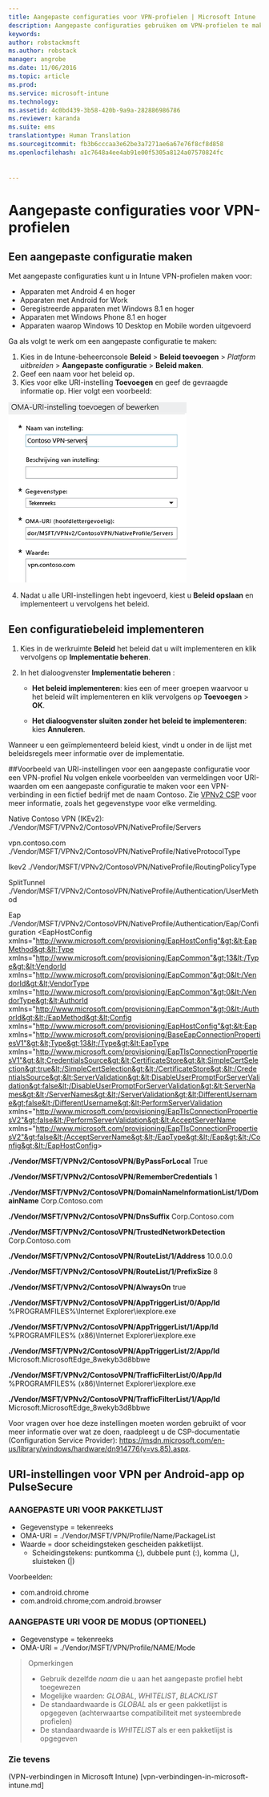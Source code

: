 ```yaml
---
title: Aangepaste configuraties voor VPN-profielen | Microsoft Intune
description: Aangepaste configuraties gebruiken om VPN-profielen te maken in Intune.
keywords: 
author: robstackmsft
ms.author: robstack
manager: angrobe
ms.date: 11/06/2016
ms.topic: article
ms.prod: 
ms.service: microsoft-intune
ms.technology: 
ms.assetid: 4c0bd439-3b58-420b-9a9a-282886986786
ms.reviewer: karanda
ms.suite: ems
translationtype: Human Translation
ms.sourcegitcommit: fb3b6cccaa3e62be3a7271ae6a67e76f8cf8d858
ms.openlocfilehash: a1c7648a4ee4ab91e00f5305a8124a07570824fc


---
```


# <a name="custom-configurations-for-vpn-profiles"></a>Aangepaste configuraties voor VPN-profielen

## <a name="create-a-custom-configuration"></a>Een aangepaste configuratie maken
Met aangepaste configuraties kunt u in Intune VPN-profielen maken voor:

* Apparaten met Android 4 en hoger
* Apparaten met Android for Work
* Geregistreerde apparaten met Windows 8.1 en hoger
* Apparaten met Windows Phone 8.1 en hoger
* Apparaten waarop Windows 10 Desktop en Mobile worden uitgevoerd

Ga als volgt te werk om een aangepaste configuratie te maken:

   1. Kies in de Intune-beheerconsole **Beleid** > **Beleid toevoegen** > *Platform uitbreiden* > **Aangepaste configuratie** > **Beleid maken**.
   2. Geef een naam voor het beleid op.
   3. Kies voor elke URI-instelling **Toevoegen** en geef de gevraagde informatie op. Hier volgt een voorbeeld:

   ![Dialoogvenster met aangepaste configuratie van een VPN-profiel](./media/Intune_Add_VPN_URI.png)

   4.  Nadat u alle URI-instellingen hebt ingevoerd, kiest u **Beleid opslaan** en implementeert u vervolgens het beleid.

## <a name="deploy-a-configuration-policy"></a>Een configuratiebeleid implementeren

1.  Kies in de werkruimte **Beleid** het beleid dat u wilt implementeren en klik vervolgens op **Implementatie beheren**.

2.  In het dialoogvenster **Implementatie beheren** :

    -   **Het beleid implementeren**: kies een of meer groepen waarvoor u het beleid wilt implementeren en klik vervolgens op **Toevoegen** &gt; **OK**.

    -   **Het dialoogvenster sluiten zonder het beleid te implementeren**: kies **Annuleren**.

Wanneer u een geïmplementeerd beleid kiest, vindt u onder in de lijst met beleidsregels meer informatie over de implementatie.

##<a name="example-of-uri-settings-for-a-custom-vpn-profile-configuration"></a>Voorbeeld van URI-instellingen voor een aangepaste configuratie voor een VPN-profiel
Nu volgen enkele voorbeelden van vermeldingen voor URI-waarden om een aangepaste configuratie te maken voor een VPN-verbinding in een fictief bedrijf met de naam Contoso. Zie [VPNv2 CSP](https://msdn.microsoft.com/en-us/library/windows/hardware/dn914776.aspx) voor meer informatie, zoals het gegevenstype voor elke vermelding.

Native Contoso VPN (IKEv2): ./Vendor/MSFT/VPNv2/ContosoVPN/NativeProfile/Servers

vpn.contoso.com ./Vendor/MSFT/VPNv2/ContosoVPN/NativeProfile/NativeProtocolType

Ikev2 ./Vendor/MSFT/VPNv2/ContosoVPN/NativeProfile/RoutingPolicyType

SplitTunnel ./Vendor/MSFT/VPNv2/ContosoVPN/NativeProfile/Authentication/UserMethod

Eap ./Vendor/MSFT/VPNv2/ContosoVPN/NativeProfile/Authentication/Eap/Configuration &lt;EapHostConfig xmlns="http://www.microsoft.com/provisioning/EapHostConfig"&gt;&lt;EapMethod&gt;&lt;Type xmlns="http://www.microsoft.com/provisioning/EapCommon"&gt;13&lt;/Type&gt;&lt;VendorId xmlns="http://www.microsoft.com/provisioning/EapCommon"&gt;0&lt;/VendorId&gt;&lt;VendorType xmlns="http://www.microsoft.com/provisioning/EapCommon"&gt;0&lt;/VendorType&gt;&lt;AuthorId xmlns="http://www.microsoft.com/provisioning/EapCommon"&gt;0&lt;/AuthorId&gt;&lt;/EapMethod&gt;&lt;Config xmlns="http://www.microsoft.com/provisioning/EapHostConfig"&gt;&lt;Eap xmlns="http://www.microsoft.com/provisioning/BaseEapConnectionPropertiesV1"&gt;&lt;Type&gt;13&lt;/Type&gt;&lt;EapType xmlns="http://www.microsoft.com/provisioning/EapTlsConnectionPropertiesV1"&gt;&lt;CredentialsSource&gt;&lt;CertificateStore&gt;&lt;SimpleCertSelection&gt;true&lt;/SimpleCertSelection&gt;&lt;/CertificateStore&gt;&lt;/CredentialsSource&gt;&lt;ServerValidation&gt;&lt;DisableUserPromptForServerValidation&gt;false&lt;/DisableUserPromptForServerValidation&gt;&lt;ServerNames&gt;&lt;/ServerNames&gt;&lt;/ServerValidation&gt;&lt;DifferentUsername&gt;false&lt;/DifferentUsername&gt;&lt;PerformServerValidation xmlns="http://www.microsoft.com/provisioning/EapTlsConnectionPropertiesV2"&gt;false&lt;/PerformServerValidation&gt;&lt;AcceptServerName xmlns="http://www.microsoft.com/provisioning/EapTlsConnectionPropertiesV2"&gt;false&lt;/AcceptServerName&gt;&lt;/EapType&gt;&lt;/Eap&gt;&lt;/Config&gt;&lt;/EapHostConfig&gt;

**./Vendor/MSFT/VPNv2/ContosoVPN/ByPassForLocal** True

**./Vendor/MSFT/VPNv2/ContosoVPN/RememberCredentials** 1

**./Vendor/MSFT/VPNv2/ContosoVPN/DomainNameInformationList/1/DomainName** Corp.Contoso.com

**./Vendor/MSFT/VPNv2/ContosoVPN/DnsSuffix** Corp.Contoso.com

**./Vendor/MSFT/VPNv2/ContosoVPN/TrustedNetworkDetection** Corp.Contoso.com

**./Vendor/MSFT/VPNv2/ContosoVPN/RouteList/1/Address** 10.0.0.0

**./Vendor/MSFT/VPNv2/ContosoVPN/RouteList/1/PrefixSize** 8

**./Vendor/MSFT/VPNv2/ContosoVPN/AlwaysOn** true

**./Vendor/MSFT/VPNv2/ContosoVPN/AppTriggerList/0/App/Id** %PROGRAMFILES%\Internet Explorer\iexplore.exe

**./Vendor/MSFT/VPNv2/ContosoVPN/AppTriggerList/1/App/Id** %PROGRAMFILES% (x86)\Internet Explorer\iexplore.exe

**./Vendor/MSFT/VPNv2/ContosoVPN/AppTriggerList/2/App/Id** Microsoft.MicrosoftEdge_8wekyb3d8bbwe

**./Vendor/MSFT/VPNv2/ContosoVPN/TrafficFilterList/0/App/Id** %PROGRAMFILES% (x86)\Internet Explorer\iexplore.exe

**./Vendor/MSFT/VPNv2/ContosoVPN/TrafficFilterList/1/App/Id** Microsoft.MicrosoftEdge_8wekyb3d8bbwe

Voor vragen over hoe deze instellingen moeten worden gebruikt of voor meer informatie over wat ze doen, raadpleegt u de CSP-documentatie (Configuration Service Provider): https://msdn.microsoft.com/en-us/library/windows/hardware/dn914776(v=vs.85).aspx.

## <a name="uri-settings-for-android-per-app-vpn-on-pulsesecure"></a>URI-instellingen voor VPN per Android-app op PulseSecure
### <a name="custom-uri-for-package-list"></a>AANGEPASTE URI VOOR PAKKETLIJST
-  Gegevenstype = tekenreeks
-  OMA-URI = ./Vendor/MSFT/VPN/Profile/Name/PackageList
-  Waarde = door scheidingsteken gescheiden pakketlijst.
   - Scheidingstekens: puntkomma (;), dubbele punt (:), komma (,), sluisteken (|)

Voorbeelden:
- com.android.chrome
- com.android.chrome;com.android.browser

### <a name="custom-uri-for-mode-optional"></a>AANGEPASTE URI VOOR DE MODUS (OPTIONEEL)
- Gegevenstype = tekenreeks
- OMA-URI = ./Vendor/MSFT/VPN/Profile/NAME/Mode

> Opmerkingen
> - Gebruik dezelfde *naam* die u aan het aangepaste profiel hebt toegewezen
> - Mogelijke waarden: *GLOBAL*, *WHITELIST*, *BLACKLIST*
> - De standaardwaarde is *GLOBAL* als er geen pakketlijst is opgegeven (achterwaartse compatibiliteit met systeembrede profielen)
> - De standaardwaarde is *WHITELIST* als er een pakketlijst is opgegeven


### <a name="see-also"></a>Zie tevens
(VPN-verbindingen in Microsoft Intune) [vpn-verbindingen-in-microsoft-intune.md]



<!--HONumber=Nov16_HO1-->


